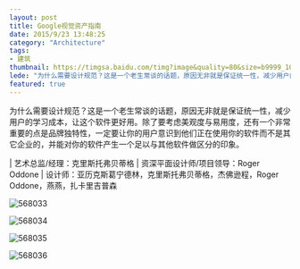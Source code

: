 ```yaml
---
layout: post
title: Google视觉资产指南
date: 2015/9/23 13:48:25
category: "Architecture"
tags: 
- 建筑
thumbnail: https://timgsa.baidu.com/timg?image&quality=80&size=b9999_10000&sec=1555189169653&di=82d2859c4c86b0e4b823f86a4dda7a5f&imgtype=0&src=http%3A%2F%2Fww2.sinaimg.cn%2Flarge%2F005SiNxyjw1eytlrfbvgsj30f907gweo.jpg
lede: "为什么需要设计规范？这是一个老生常谈的话题，原因无非就是保证统一性，减少用户的学习成本，让这个软件更好用。除了要考虑美观度与易用度，还有一个非常重要的点是品牌独特性，一定要让你的用户意识到他们正在使用你的软件而不是其它企业的，并能对你的软件产生一个足以与其他软件做区分的印象。"
featured: true
---
```


为什么需要设计规范？这是一个老生常谈的话题，原因无非就是保证统一性，减少用户的学习成本，让这个软件更好用。除了要考虑美观度与易用度，还有一个非常重要的点是品牌独特性，一定要让你的用户意识到他们正在使用你的软件而不是其它企业的，并能对你的软件产生一个足以与其他软件做区分的印象。

| 艺术总监/经理：克里斯托弗贝蒂格
| 资深平面设计师/项目领导：Roger Oddone
| 设计师：亚历克斯葛宁德林，克里斯托弗贝蒂格，杰佛逊程，Roger Oddone，燕燕，扎卡里吉普森

![568033](Google视觉资产指南\568033.jpg)

![568034](Google视觉资产指南\568034.jpg)

![568035](Google视觉资产指南\568035.jpg)

![568036](Google视觉资产指南\568036.jpg)

